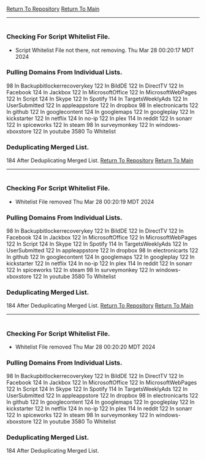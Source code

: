 [Return To Repository](https://github.com/DigitalWarrior/piholeparser/)
[Return To Main](https://github.com/DigitalWarrior/piholeparser/blob/master/RecentRunLogs/Mainlog.md)
____________________________________
# 
### Checking For Script Whitelist File.
* Script Whitelist File not there, not removing. Thu Mar 28 00:20:17 MDT 2024
### Pulling Domains From Individual Lists.
98 In Backupbitlockerrecoverykey
122 In BildDE
122 In DirectTV
122 In Facebook
124 In Jackbox
122 In MicrosoftOffice
122 In MicrosoftWebPages
122 In Script
124 In Skype
122 In Spotify
114 In TargetsWeeklyAds
122 In UserSubmitted
122 In appleappstore
122 In dropbox
98 In electronicarts
122 In github
122 In googlecontent
124 In googlemaps
122 In googleplay
122 In kickstarter
122 In netflix
124 In no-ip
122 In plex
114 In reddit
122 In sonarr
122 In spiceworks
122 In steam
98 In surveymonkey
122 In windows-xboxstore
122 In youtube
3580 To Whitelist
### Deduplicating Merged List.
184 After Deduplicating Merged List.
[Return To Repository](https://github.com/DigitalWarrior/piholeparser/)
[Return To Main](https://github.com/DigitalWarrior/piholeparser/blob/master/RecentRunLogs/Mainlog.md)
____________________________________
# 
### Checking For Script Whitelist File.
* Whitelist File removed Thu Mar 28 00:20:19 MDT 2024
### Pulling Domains From Individual Lists.
98 In Backupbitlockerrecoverykey
122 In BildDE
122 In DirectTV
122 In Facebook
124 In Jackbox
122 In MicrosoftOffice
122 In MicrosoftWebPages
122 In Script
124 In Skype
122 In Spotify
114 In TargetsWeeklyAds
122 In UserSubmitted
122 In appleappstore
122 In dropbox
98 In electronicarts
122 In github
122 In googlecontent
124 In googlemaps
122 In googleplay
122 In kickstarter
122 In netflix
124 In no-ip
122 In plex
114 In reddit
122 In sonarr
122 In spiceworks
122 In steam
98 In surveymonkey
122 In windows-xboxstore
122 In youtube
3580 To Whitelist
### Deduplicating Merged List.
184 After Deduplicating Merged List.
[Return To Repository](https://github.com/DigitalWarrior/piholeparser/)
[Return To Main](https://github.com/DigitalWarrior/piholeparser/blob/master/RecentRunLogs/Mainlog.md)
____________________________________
# 
### Checking For Script Whitelist File.
* Whitelist File removed Thu Mar 28 00:20:20 MDT 2024
### Pulling Domains From Individual Lists.
98 In Backupbitlockerrecoverykey
122 In BildDE
122 In DirectTV
122 In Facebook
124 In Jackbox
122 In MicrosoftOffice
122 In MicrosoftWebPages
122 In Script
124 In Skype
122 In Spotify
114 In TargetsWeeklyAds
122 In UserSubmitted
122 In appleappstore
122 In dropbox
98 In electronicarts
122 In github
122 In googlecontent
124 In googlemaps
122 In googleplay
122 In kickstarter
122 In netflix
124 In no-ip
122 In plex
114 In reddit
122 In sonarr
122 In spiceworks
122 In steam
98 In surveymonkey
122 In windows-xboxstore
122 In youtube
3580 To Whitelist
### Deduplicating Merged List.
184 After Deduplicating Merged List.
